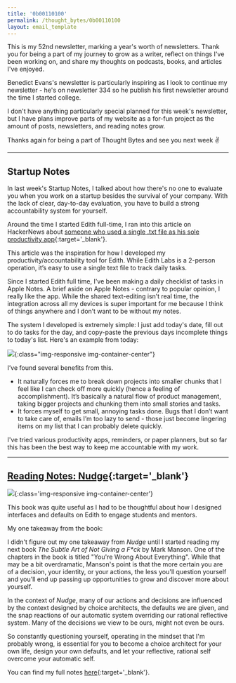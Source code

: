 ```yaml
---
title: '0b00110100'
permalink: /thought_bytes/0b00110100
layout: email_template
---
```


This is my 52nd newsletter, marking a year's worth of newsletters. Thank you for being a part of my journey to grow as a writer, reflect on things I've been working on, and share my thoughts on podcasts, books, and articles I've enjoyed.

Benedict Evans's newsletter is particularly inspiring as I look to continue my newsletter - he's on newsletter 334 so he publish his first newsletter around the time I started college.

I don't have anything particularly special planned for this week's newsletter, but I have plans improve parts of my website as a for-fun project as the amount of posts, newsletters, and reading notes grow.

Thanks again for being a part of Thought Bytes and see you next week ✌️

<hr class='after-post-hr' />

## Startup Notes

In last week's Startup Notes, I talked about how there's no one to evaluate you when you work on a startup besides the survival of your company. With the lack of clear, day-to-day evaluation, you have to build a strong accountability system for yourself.

Around the time I started Edith full-time, I ran into this article on HackerNews about [someone who used a single .txt file as his sole productivity app](https://news.ycombinator.com/item?id=22276184){:target='_blank'}.

This article was the inspiration for how I developed my productivity/accountability tool for Edith. While Edith Labs is a 2-person operation, it’s easy to use a single text file to track daily tasks.

Since I started Edith full time, I've been making a daily checklist of tasks in Apple Notes. A brief aside on Apple Notes - contrary to popular opinion, I really like the app. While the shared text-editing isn’t real time, the integration across all my devices is super important for me because I think of things anywhere and I don’t want to be without my notes.

The system I developed is extremely simple: I just add today's date, fill out to do tasks for the day, and copy-paste the previous days incomplete things to today's list. Here's an example from today:

![](https://kevinarifin.com/images/thought_bytes/52/todo.png){:class="img-responsive img-container-center"}

I’ve found several benefits from this.
* It naturally forces me to break down projects into smaller chunks that I feel like I can check off more quickly (hence a feeling of accomplishment). It’s basically a natural flow of product management, taking bigger projects and chunking them into small stories and tasks.
* It forces myself to get small, annoying tasks done. Bugs that I don’t want to take care of, emails I’m too lazy to send - those just become lingering items on my list that I can probably delete quickly.

I've tried various productivity apps, reminders, or paper planners, but so far this has been the best way to keep me accountable with my work.

<hr class='after-post-hr' />

## [Reading Notes: Nudge](https://kevinarifin.com/reading_notes/nudge){:target='_blank'}

![](https://kevinarifin.com/images/books/nudge.jpg){:class='img-responsive img-container-center'}

This book was quite useful as I had to be thoughtful about how I designed interfaces and defaults on Edith to engage students and mentors.

My one takeaway from the book:

I didn't figure out my one takeaway from *Nudge* until I started reading my next book *The Subtle Art of Not Giving a F\*ck* by Mark Manson. One of the chapters in the book is titled "You're Wrong About Everything". While that may be a bit overdramatic, Manson's point is that the more certain you are of a decision, your identity, or your actions, the less you'll question yourself and you'll end up passing up opportunities to grow and discover more about yourself.

In the context of *Nudge*, many of our actions and decisions are influenced by the context designed by choice architects, the defaults we are given, and the snap reactions of our automatic system overriding our rational reflective system. Many of the decisions we view to be ours, might not even be ours.

So constantly questioning yourself, operating in the mindset that I'm probably wrong, is essential for you to become a choice architect for your own life, design your own defaults, and let your reflective, rational self overcome your automatic self.

You can find my full notes [here](https://kevinarifin.com/reading_notes/nudge){:target='_blank'}.
